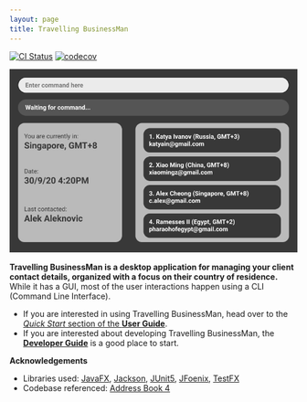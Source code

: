 ```yaml
---
layout: page
title: Travelling BusinessMan
---
```


[![CI Status](https://github.com/AY2021S1-CS2103T-F11-4/tp/workflows/Java%20CI/badge.svg)](https://github.com/AY2021S1-CS2103T-F11-4/tp/actions)
[![codecov](https://codecov.io/gh/AY2021S1-CS2103T-F11-4/tp/branch/master/graph/badge.svg)](https://codecov.io/gh/AY2021S1-CS2103T-F11-4/tp)

![Ui](images/Ui.png)

**Travelling BusinessMan is a desktop application for managing your client contact details, organized with a focus on their country of residence.** While it has a GUI, most of the user interactions happen using a CLI (Command Line Interface).

* If you are interested in using Travelling BusinessMan, head over to the [_Quick Start_ section of the **User Guide**](UserGuide.html#quick-start).
* If you are interested about developing Travelling BusinessMan, the [**Developer Guide**](DeveloperGuide.html) is a good place to start.


**Acknowledgements**

* Libraries used: [JavaFX](https://openjfx.io/), [Jackson](https://github.com/FasterXML/jackson), [JUnit5](https://github.com/junit-team/junit5), [JFoenix](https://github.com/jfoenixadmin/JFoenix), [TestFX](https://github.com/TestFX)
* Codebase referenced: [Address Book 4](https://github.com/se-edu/addressbook-level4)
